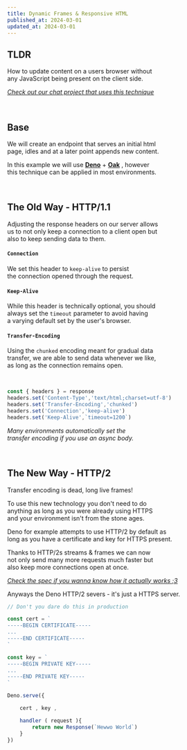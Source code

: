 ```yaml
---
title: Dynamic Frames & Responsive HTML 
published_at: 2024-03-01
updated_at: 2024-03-01
---
```



## TLDR

How to update content on a users browser without  
any JavaScript being present on the client side.

*[Check out our chat project that uses this technique][Chat]*

<br>

## Base

We will create an endpoint that serves an initial html  
page, idles and at a later point appends new content.

In this example we will use **[Deno]** + **[Oak]** , however  
this technique can be applied in most environments.

<br>

## The Old Way - HTTP/1.1

Adjusting the response headers on our server allows  
us to not only keep a connection to a client open but  
also to keep sending data to them.

#### `Connection`

We set this header to `keep-alive` to persist  
the connection opened through the request.

#### `Keep-Alive`

While this header is technically optional, you should  
always set the `timeout` parameter to avoid having  
a varying default set by the user's browser.

#### `Transfer-Encoding`

Using the `chunked` encoding meant for gradual data  
transfer, we are able to send data whenever we like,  
as long as the connection remains open.

<br>

```TypeScript
const { headers } = response
headers.set('Content-Type','text/html;charset=utf-8')
headers.set('Transfer-Encoding','chunked')
headers.set('Connection','keep-alive')
headers.set('Keep-Alive',`timeout=1200`)
```

*Many environments automatically set the*  
*transfer encoding if you use an async body.*

<br>

## The New Way - HTTP/2

Transfer encoding is dead, long live frames!

To use this new technology you don't need to do  
anything as long as you were already using HTTPS  
and your environment isn't from the stone ages.

Deno for example attempts to use HTTP/2 by default as  
long as you have a certificate and key for HTTPS present.

Thanks to HTTP/2s streams & frames we can now  
not only send many more requests much faster but  
also keep more connections open at once.

*[Check the spec if you wanna know how it actually works ;3][HTTP2]*

Anyways the Deno HTTP/2 severs - it's just a HTTPS server.

```typescript
// Don't you dare do this in production

const cert = `
-----BEGIN CERTIFICATE-----
...
-----END CERTIFICATE-----
`

const key = `
-----BEGIN PRIVATE KEY-----
...
-----END PRIVATE KEY-----
`

Deno.serve({

    cert , key ,

    handler ( request ){
        return new Response(`Hewwo World`)
    }
})
```


<br>


<!----------------------------------------------------------------------------->

[Chat]: https://github.com/JSLess/Chat
[Deno]: https://deno.com/
[Oak]: https://oakserver.github.io/oak/

[HTTP2]: https://httpwg.org/specs/rfc7540.html